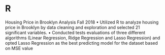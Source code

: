 # R
Housing Price in Brooklyn Analysis                                                                                                                                 Fall 2018
•	Utilized R to analyze housing price in Brooklyn by data cleaning and exploration and selected 21 significant variables.
•	Conducted tests evaluations of three different algorithms (Linear Regression, Ridge Regression and Lasso Regression) and opted Lasso Regression as the best predicting model for the dataset based on MSE value
